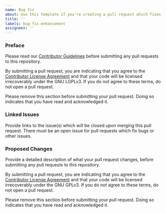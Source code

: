 ```yaml
---
name: Bug fix
about: Use this template if you're creating a pull request which fixes another bug or issue
title: ''
labels: bug-fix enhancement
assignees: ''
---
```



### Preface

Please read our [Contributor Guidelines](https://github.com/IrisShaders/LilyBot/blob/main/CONTRIBUTING.md) before
submitting any pull requests to this repository.

By submitting a pull request, you are indicating that you agree to the [Contributor License Agreement](https://github.com/IrisShaders/LilyBot/blob/main/CONTRIBUTING.md#contributor-license-agreement-cla)
and that your code will be licensed irrecoverably under the GNU LGPLv3. If you do not agree to these terms, do not open
a pull request.

Please remove this section before submitting your pull request. Doing so indicates that you have read and acknowledged it.

### Linked Issues
Provide links to the issue(s) which will be closed upon merging this pull request. There must be an open issue for
pull requests which fix bugs or other issues.

### Proposed Changes
Provide a detailed description of what your pull request changes, before
submitting any pull requests to this repository.

By submitting a pull request, you are indicating that you agree to the [Contributor License Agreement](https://github.com/IrisShaders/LilyBot/blob/main/CONTRIBUTING.md#contributor-license-agreement-cla)
and that your code will be licensed irrecoverably under the GNU GPLv3. If you do not agree to these terms, do not open
a pull request.

Please remove this section before submitting your pull request. Doing so indicates that you have read and acknowledged it.
